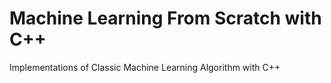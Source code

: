 # Machine Learning From Scratch with C++

Implementations of Classic Machine Learning Algorithm with C++
